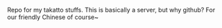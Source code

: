 Repo for my takatto stuffs. This is basically a server,  but why github? For our friendly Chinese of course~
